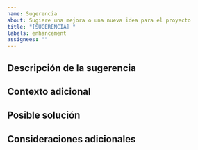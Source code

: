 ```yaml
---
name: Sugerencia
about: Sugiere una mejora o una nueva idea para el proyecto
title: "[SUGERENCIA] "
labels: enhancement
assignees: ""
---
```


## Descripción de la sugerencia

<!-- Describe tu sugerencia en detalle. ¿Qué problema resuelve? ¿Cuál es la mejora propuesta? -->

## Contexto adicional

<!-- Proporciona cualquier contexto adicional o capturas de pantalla que puedan ser útiles para comprender la sugerencia. -->

## Posible solución

<!-- Si tienes alguna idea de cómo implementar esta sugerencia, por favor compártela aquí. -->

## Consideraciones adicionales

<!-- ¿Hay algo más que debamos saber o tener en cuenta acerca de esta sugerencia? -->
